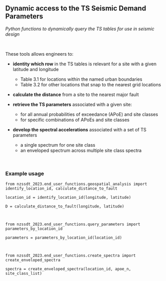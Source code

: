 ## Dynamic access to the TS Seismic Demand Parameters

*Python functions to dynamically query the TS tables for use in seismic design*

&nbsp;

These tools allows engineers to:

 - **identity which row** in the TS tables is relevant for a site with a given latitude and longitude 
    - Table 3.1 for locations within the named urban boundaries
	- Table 3.2 for other locations that snap to the nearest grid locations

 - **calculate the distance** from a site to the nearest major fault

 - **retrieve the TS parameters** associated with a given site:
    - for all annual probabilities of exceedance (APoE) and site classes
	- for specific combinations of APoEs and site classes

 - **develop the spectral accelerations** associated with a set of TS parameters
    - a single spectrum for one site class
	- an enveloped spectrum across multiple site class spectra 
	
&nbsp;

### Example usage

	from nzssdt_2023.end_user_functions.geospatial_analysis import identify_location_id, calculate_distance_to_fault

	location_id = identify_location_id(longitude, latitude)
	
	D = calculate_distance_to_fault(longitude, latitude)
	
	
	
	from nzssdt_2023.end_user_functions.query_parameters import parameters_by_location_id
	
	parameters = parameters_by_location_id(location_id)
	
	
	
	from nzssdt_2023.end_user_functions.create_spectra import create_enveloped_spectra
	
	spectra = create_enveloped_spectra(location_id, apoe_n, site_class_list)
	
	